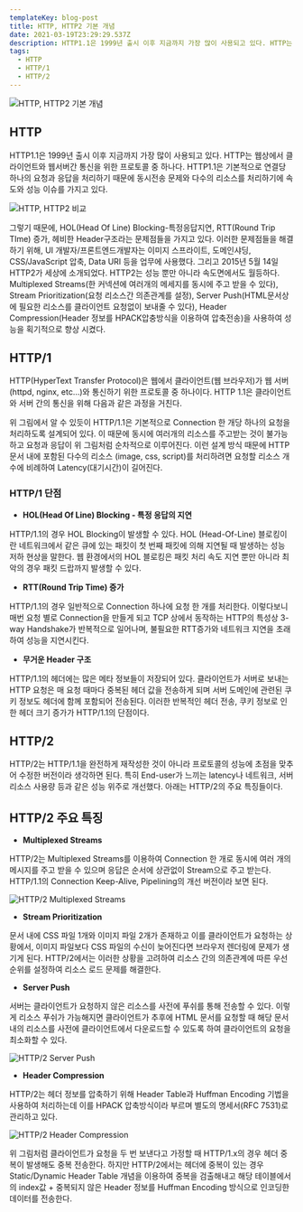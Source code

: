 ```yaml
---
templateKey: blog-post
title: HTTP, HTTP2 기본 개념
date: 2021-03-19T23:29:29.537Z
description: HTTP1.1은 1999년 출시 이후 지금까지 가장 많이 사용되고 있다. HTTP는 웹상에서 클라이언트와 웹서버간 통신을 위한 프로토콜 중 하나다. HTTP1.1은 기본적으로 연결당 하나의 요청과 응답을 처리하기 때문에 동시전송 문제와 다수의 리소스를 처리하기에 속도와 성능 이슈를 가지고 있다. HTTP2는 성능 뿐만 아니라 속도면에서도 월등하다. Multiplexed Streams(한 커넥션에 여러개의 메세지를 동시에 주고 받을 수 있다), Stream Prioritization(요청 리소스간 의존관계를 설정), Server Push(HTML문서상에 필요한 리소스를 클라이언트 요청없이 보내줄 수 있다), Header Compression(Header 정보를 HPACK압충방식을 이용하여 압축전송)을 사용하여 성능을 획기적으로 향상 시켰다.
tags:
  - HTTP
  - HTTP/1
  - HTTP/2
---
```


![HTTP, HTTP2 기본 개념](/assets/http-basic.png "HTTP, HTTP2 기본 개념")

## HTTP

HTTP1.1은 1999년 출시 이후 지금까지 가장 많이 사용되고 있다. HTTP는 웹상에서 클라이언트와 웹서버간 통신을 위한 프로토콜 중 하나다. HTTP1.1은 기본적으로 연결당 하나의 요청과 응답을 처리하기 때문에 동시전송 문제와 다수의 리소스를 처리하기에 속도와 성능 이슈를 가지고 있다.

![HTTP, HTTP2 비교](/assets/http-1-http-2.png "HTTP, HTTP2 비교")

그렇기 때문에, HOL(Head Of Line) Blocking-특정응답지연, RTT(Round Trip TIme) 증가, 헤비한 Header구조라는 문제점들을 가지고 있다. 이러한 문제점들을 해결하기 위해, UI 개발자/프론트엔드개발자는 이미지 스프라이트, 도메인샤딩, CSS/JavaScript 압축, Data URI 등을 업무에 사용했다. 그리고 2015년 5월 14일 HTTP2가 세상에 소개되었다. HTTP2는 성능 뿐만 아니라 속도면에서도 월등하다. Multiplexed Streams(한 커넥션에 여러개의 메세지를 동시에 주고 받을 수 있다), Stream Prioritization(요청 리소스간 의존관계를 설정), Server Push(HTML문서상에 필요한 리소스를 클라이언트 요청없이 보내줄 수 있다), Header Compression(Header 정보를 HPACK압충방식을 이용하여 압축전송)을 사용하여 성능을 획기적으로 향상 시켰다.

## HTTP/1

HTTP(HyperText Transfer Protocol)은 웹에서 클라이언트(웹 브라우저)가 웹 서버(httpd, nginx, etc…)와 통신하기 위한 프로토콜 중 하나이다. HTTP 1.1은 클라이언트와 서버 간의 통신을 위해 다음과 같은 과정을 거친다.

위 그림에서 알 수 있듯이 HTTP/1.1은 기본적으로 Connection 한 개당 하나의 요청을 처리하도록 설계되어 있다. 이 때문에 동시에 여러개의 리소스를 주고받는 것이 불가능하고 요청과 응답이 위 그림처럼 순차적으로 이루어진다. 이런 설계 방식 때문에 HTTP 문서 내에 포함된 다수의 리소스 (image, css, script)를 처리하려면 요청할 리소스 개수에 비례하여 Latency(대기시간)이 길어진다.

### HTTP/1 단점

- **HOL(Head Of Line) Blocking - 특정 응답의 지연**

HTTP/1.1의 경우 HOL Blocking이 발생할 수 있다. HOL (Head-Of-Line) 블로킹이란 네트워크에서 같은 큐에 있는 패킷이 첫 번째 패킷에 의해 지연될 때 발생하는 성능 저하 현상을 말한다. 웹 환경에서의 HOL 블로킹은 패킷 처리 속도 지연 뿐만 아니라 최악의 경우 패킷 드랍까지 발생할 수 있다.

- **RTT(Round Trip Time) 증가**

HTTP/1.1의 경우 일반적으로 Connection 하나에 요청 한 개를 처리한다. 이렇다보니 매번 요청 별로 Connection을 만들게 되고 TCP 상에서 동작하는 HTTP의 특성상 3-way Handshake가 반복적으로 일어나며, 불필요한 RTT증가와 네트워크 지연을 초래하여 성능을 지연시킨다.

- **무거운 Header 구조**

HTTP/1.1의 헤더에는 많은 메타 정보들이 저장되어 있다. 클라이언트가 서버로 보내는 HTTP 요청은 매 요청 때마다 중복된 헤더 값을 전송하게 되며 서버 도메인에 관련된 쿠키 정보도 헤더에 함께 포함되어 전송된다. 이러한 반복적인 헤더 전송, 쿠키 정보로 인한 헤더 크기 증가가 HTTP/1.1의 단점이다.

## HTTP/2

HTTP/2는 HTTP/1.1을 완전하게 재작성한 것이 아니라 프로토콜의 성능에 초점을 맞추어 수정한 버전이라 생각하면 된다. 특히 End-user가 느끼는 latency나 네트워크, 서버 리소스 사용량 등과 같은 성능 위주로 개선했다. 아래는 HTTP/2의 주요 특징들이다.

## HTTP/2 주요 특징

- **Multiplexed Streams**

HTTP/2는 Multiplexed Streams를 이용하여 Connection 한 개로 동시에 여러 개의 메시지를 주고 받을 수 있으며 응답은 순서에 상관없이 Stream으로 주고 받는다. HTTP/1.1의 Connection Keep-Alive, Pipelining의 개선 버전이라 보면 된다.

![HTTP/2 Multiplexed Streams](/assets/http2-multiplexed-streams.png "HTTP/2 Multiplexed Streams")

- **Stream Prioritization**

문서 내에 CSS 파일 1개와 이미지 파일 2개가 존재하고 이를 클라이언트가 요청하는 상황에서, 이미지 파일보다 CSS 파일의 수신이 늦어진다면 브라우저 렌더링에 문제가 생기게 된다. HTTP/2에서는 이러한 상황을 고려하여 리소스 간의 의존관계에 따른 우선순위를 설정하여 리소스 로드 문제를 해결한다.

- **Server Push**

서버는 클라이언트가 요청하지 않은 리소스를 사전에 푸쉬를 통해 전송할 수 있다. 이렇게 리소스 푸쉬가 가능해지면 클라이언트가 추후에 HTML 문서를 요청할 때 해당 문서 내의 리소스를 사전에 클라이언트에서 다운로드할 수 있도록 하여 클라이언트의 요청을 최소화할 수 있다.

![HTTP/2 Server Push](/assets/http2-server-push.png "HTTP/2 Server Push")

- **Header Compression**

HTTP/2는 헤더 정보를 압축하기 위해 Header Table과 Huffman Encoding 기법을 사용하여 처리하는데 이를 HPACK 압축방식이라 부르며 별도의 명세서(RFC 7531)로 관리하고 있다.

![HTTP/2 Header Compression](/assets/http2-header-compression.png "HTTP/2 Header Compression")

위 그림처럼 클라이언트가 요청을 두 번 보낸다고 가정할 때 HTTP/1.x의 경우 헤더 중복이 발생해도 중복 전송한다. 하지만 HTTP/2에서는 헤더에 중복이 있는 경우 Static/Dynamic Header Table 개념을 이용하여 중복을 검출해내고 해당 테이블에서의 index값 + 중복되지 않은 Header 정보를 Huffman Encoding 방식으로 인코딩한 데이터를 전송한다.
